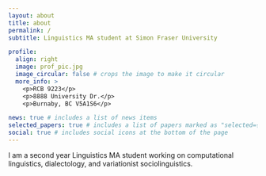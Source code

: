 ```yaml
---
layout: about
title: about
permalink: /
subtitle: Linguistics MA student at Simon Fraser University

profile:
  align: right
  image: prof_pic.jpg
  image_circular: false # crops the image to make it circular
  more_info: >
    <p>RCB 9223</p>
    <p>8888 University Dr.</p>
    <p>Burnaby, BC V5A1S6</p>

news: true # includes a list of news items
selected_papers: true # includes a list of papers marked as "selected={true}"
social: true # includes social icons at the bottom of the page
---
```


I am a second year Linguistics MA student working on computational linguistics, dialectology, and variationist sociolinguistics.
